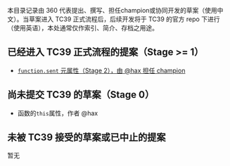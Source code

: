 本目录记录由 360 代表提出、撰写、担任champion或协同开发的草案（使用中文）。当草案进入 TC39 正式流程后，后续开发将于 TC39 的官方 repo 下进行（使用英语），本处通常仅作索引、简介、存档之用途。

## 已经进入 TC39 正式流程的提案（Stage >= 1）

- [`function.sent` 元属性（Stage 2），由 @hax 担任 champion](https://github.com/allenwb/ESideas/blob/master/Generator%20metaproperty.md)

## 尚未提交 TC39 的草案（Stage 0）

- 函数的`this`属性，作者 @hax

## 未被 TC39 接受的草案或已中止的提案

暂无
